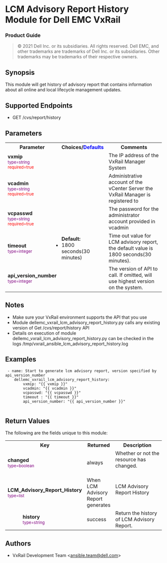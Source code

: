 **LCM Advisory Report History Module for Dell EMC VxRail**
=========================================
### Product Guide

> © 2021 Dell Inc. or its subsidiaries. All rights reserved. Dell 
> EMC, and other trademarks are trademarks of Dell Inc. or its 
> subsidiaries. Other trademarks may be trademarks of their respective owners. 

Synopsis
--------
This module will get history of advisory report that contains information about all online and local lifecycle management updates.
  
Supported Endpoints
--------

* GET /cvs/report/history
  

Parameters
----------

<table  border=0 cellpadding=0 class="documentation-table">
    <tr>
        <th colspan="1">Parameter</th>
        <th>Choices/<font color="blue">Defaults</font></th>
        <th width="100%">Comments</th>
    </tr>
    <tr>
        <td colspan="1">
            <div class="ansibleOptionAnchor" id="parameter-host_name"></div>
            <b>vxmip</b>
            <a class="ansibleOptionLink" href="#parameter-host_name" title="Permalink to this option"></a>
            <div style="font-size: small">
                <span style="color: purple">type=string</span>
                <br>
                <span style="color: red">required=true</span>
            </div>
        </td>
        <td></td>
        <td>
            <div></div>
            <div>The IP address of the VxRail Manager System</div>
        </td>
    </tr>
    <tr>
        <td colspan="1">
            <div class="ansibleOptionAnchor" id="parameter-host_name"></div>
            <b>vcadmin</b>
            <a class="ansibleOptionLink" href="#parameter-host_name" title="Permalink to this option"></a>
            <div style="font-size: small">
                <span style="color: purple">type=string</span>
                <br>
                <span style="color: red">required=true</span>
            </div>
        </td>
        <td></td>
        <td>
            <div></div>
            <div>Administrative account of the vCenter Server the VxRail Manager is registered to</div>
        </td>
    </tr>
    <tr>
        <td colspan="1">
            <div class="ansibleOptionAnchor" id="parameter-host_name"></div>
            <b>vcpasswd</b>
            <a class="ansibleOptionLink" href="#parameter-host_name" title="Permalink to this option"></a>
            <div style="font-size: small">
                <span style="color: purple">type=string</span>
                <br>
                <span style="color: red">required=true</span>
            </div>
        </td>
        <td></td>
        <td>
            <div></div>
            <div>The password for the administrator account provided in vcadmin</div>
        </td>
    </tr>
    <tr>
        <td colspan="1">
            <div class="ansibleOptionAnchor" id="parameter-state"></div>
            <b>timeout</b>
            <a class="ansibleOptionLink" href="#parameter-state" title="Permalink to this option"></a>
            <div style="font-size: small">
                <span style="color: purple">type=integer</span>
                <br>
                <span style="color: red"></span>
            </div>
        </td>
        <td>
            <ul style="margin: 0; padding: 0"><b>Default:</b>
                <li>1800 seconds(30 minutes)</li>
            </ul>
        </td>
        <td>
            <div></div>
            <div>Time out value for LCM advisory report, the default value is 1800 seconds(30 minutes).</div>
            <div></div>
        </td>
    </tr>
    <tr>
        <td colspan="1">
            <div class="ansibleOptionAnchor" id="parameter-state"></div>
            <b>api_version_number</b>
            <a class="ansibleOptionLink" href="#parameter-state" title="Permalink to this option"></a>
            <div style="font-size: small">
                <span style="color: purple">type=integer</span>
                <br>
                <span style="color: red"></span>
            </div>
        </td>
        <td>
        </td>
        <td>
            <div></div>
            <div>The version of API to call. If omitted, will use highest version on the system.</div>
            <div></div>
        </td>
    </tr>
</table>

Notes
-----
- Make sure your VxRail environment supports the API that you use
- Module dellemc_vxrail_lcm_advisory_report_history.py calls any existing version of Get /cvs/report/history API
- Details on execution of module dellemc_vxrail_lcm_advisory_report_history.py can be checked in the logs /tmp/vxrail_ansible_lcm_advisory_report_history.log


Examples
--------

``` yaml+jinja
 - name: Start to generate lcm advisory report, version specified by api_version_number
    dellemc_vxrail_lcm_advisory_report_history:
        vxmip: "{{ vxmip }}"
        vcadmin: "{{ vcadmin }}"
        vcpasswd: "{{ vcpasswd }}"
        timeout : "{{ timeout }}"
        api_version_number: "{{ api_version_number }}"
        
```
Return Values
-------------

The following are the fields unique to this module:

<table border=0 cellpadding=0 class="documentation-table">
    <tr>
        <th colspan="2">Key</th>
        <th>Returned</th>
        <th width="100%">Description</th>
    </tr>
    <tr>
        <td colspan="2">
            <div class="ansibleOptionAnchor" id="return-changed"></div>
            <b>changed</b>
            <a class="ansibleOptionLink" href="#return-changed" title="Permalink to this return value"></a>
            <div style="font-size: small">
                <span style="color: purple">type=boolean</span>
            </div>
        </td>
        <td>always</td>
        <td>
            <div>Whether or not the resource has changed.</div>
            <br/>
        </td>
    </tr>
    <tr>
        <td colspan="2">
            <div class="ansibleOptionAnchor" id="return-host_details"></div>
            <b>LCM_Advisory_Report_History</b>
            <a class="ansibleOptionLink" href="#return-host_details" title="Permalink to this return value"></a>
            <div style="font-size: small">
                <span style="color: purple">type=list</span>
            </div>
        </td>
        <td>When LCM Advisory Report generates</td>
        <td>
            <div>LCM Advisory Report History</div>
            <br/>
        </td>
    </tr>
    <tr>
        <td class="elbow-placeholder">&nbsp;</td>
        <td colspan="1">
            <div class="ansibleOptionAnchor" id="return-host_details/bw_limit"></div>
            <b>history</b>
            <a class="ansibleOptionLink" href="#return-host_details/bw_limit" title="Permalink to this return value"></a>
            <div style="font-size: small">
                <span style="color: purple">type=string</span>
            </div>
        </td>
        <td>success</td>
        <td>
            <div>Return the history of LCM Advisory Report.</div>
        </td>
    </tr>
</table>

Authors
-------

-   VxRail Development Team &lt;<ansible.team@dell.com>&gt;
